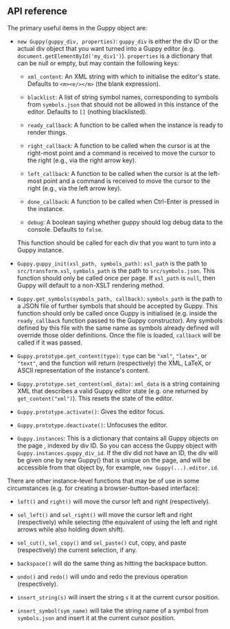 ## API reference

The primary useful items in the Guppy object are:

* `new Guppy(guppy_div, properties)`: `guppy_div` is either the div
  ID or the actual div object that you want turned into a Guppy editor
  (e.g. `document.getElementById('my_div1')`).  `properties` is a
  dictionary that can be null or empty, but may contain the following
  keys:

  * `xml_content`: An XML string with which to initialise the editor's
  state.  Defaults to `<m><e/></m>` (the blank expression).
  
  * `blacklist`: A list of string symbol names, corresponding to
    symbols from `symbols.json` that should not be allowed in this
    instance of the editor.  Defaults to `[]` (nothing blacklisted).

  * `ready_callback`: A function to be called when the instance is
    ready to render things.  

  * `right_callback`: A function to be called when the cursor is at
    the right-most point and a command is received to move the cursor
    to the right (e.g., via the right arrow key).

  * `left_callback`: A function to be called when the cursor is at
    the left-most point and a command is received to move the cursor
    to the right (e.g., via the left arrow key).

  * `done_callback`: A function to be called when Ctrl-Enter is
    pressed in the instance.

  * `debug`: A boolean saying whether guppy should log debug data to
    the console.  Defaults to `false`.

  This function should be called for each div that you want to turn
  into a Guppy instance.

* `Guppy.guppy_init(xsl_path, symbols_path)`: `xsl_path` is the path
  to `src/transform.xsl`, `symbols_path` is the path to
  `src/symbols.json`.  This function should only be called once per
  page.  If `xsl_path` is `null`, then Guppy will default to a
  non-XSLT rendering method.

* `Guppy.get_symbols(symbols_path, callback)`: `symbols_path` is the
  path to a JSON file of further symbols that should be accepted by
  Guppy.  This function should only be called once Guppy is
  initialised (e.g. inside the `ready_callback` function passed to the
  Guppy constructor).  Any symbols defined by this file with the same
  name as symbols already defined will override those older
  definitions.  Once the file is loaded, `callback` will be called if
  it was passed.

* `Guppy.prototype.get_content(type)`: `type` can be `"xml"`, `"latex"`,
  or `"text"`, and the function will return (respectively) the XML,
  LaTeX, or ASCII representation of the instance's content.
  
* `Guppy.prototype.set_content(xml_data)`: `xml_data` is a string
  containing XML that describes a valid Guppy editor state (e.g. one
  returned by `get_content("xml")`).  This resets the state of the
  editor.
  
* `Guppy.prototype.activate()`: Gives the editor focus.

* `Guppy.prototype.deactivate()`: Unfocuses the editor.

* `Guppy.instances`: This is a dictionary that contains all Guppy
  objects on the page , indexed by div ID.  So you can access the
  Guppy object with `Guppy.instances.guppy_div_id`.  If the div did
  not have an ID, the div will be given one by new Guppy() that is
  unique on the page, and will be accessible from that object by, for
  example, `new Guppy(...).editor.id`.  

There are other instance-level functions that may be of use in some
circumstances (e.g. for creating a browser-button-based interface):

* `left()` and `right()` will move the cursor left and right
  (respectively).
  
* `sel_left()` and `sel_right()` will move the cursor left and right
  (respectively) while selecting (the equivalent of using the left and
  right arrows while also holding down shift).
  
* `sel_cut()`, `sel_copy()` and `sel_paste()` cut, copy, and paste
  (respectively) the current selection, if any.

* `backspace()` will do the same thing as hitting the backspace button.

* `undo()` and `redo()` will undo and redo the previous operation
  (respectively).

* `insert_string(s)` will insert the string `s` it at the current
  cursor position.
  
* `insert_symbol(sym_name)` will take the string name of a symbol from
  `symbols.json` and insert it at the current cursor position.
